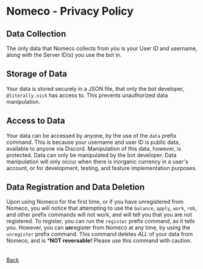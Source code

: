 # Nomeco - Privacy Policy
## Data Collection
The only data that Nomeco collects from you is your User ID and username, along with the Server ID(s) you use the bot in.

## Storage of Data
Your data is stored securely in a JSON file, that only the bot developer, `@literally.nick` has access to. This prevents unauthorized data manipulation.

## Access to Data
Your data can be accessed by anyone, by the use of the `data` prefix command. This is because your username and user ID is public data, available to anyone via Discord. Manipulation of this data, however, is protected. Data can only be manipulated by the bot developer. Data manipulation will only occur when there is inorganic currency in a user's account, or for development, testing, and feature implementation purposes.
## Data Registration and Data Deletion
Upon using Nomeco for the first time, or if you have unregistered from Nomeco, you will notice that attempting to use the `balance`, `apply`, `work`, `rob`, and other prefix commands will not work, and will tell you that you are not registered. To register, you can run the `register` prefix command, as it tells you. However, you can **un**register from Nomeco at any time, by using the `unregister` prefix command. This command deletes *ALL* of your data from Nomeco, and is ***NOT reversable!** Please use this command with caution.\
\
\
[Back](https://nickisadev.github.io/Nomeco)
